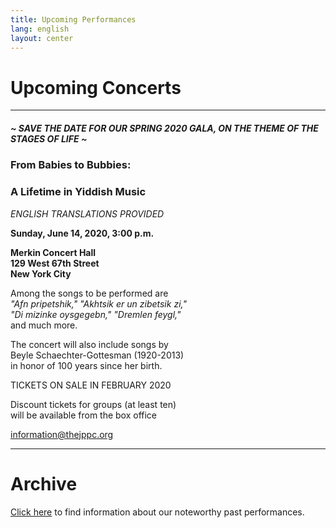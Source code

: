 ```yaml
---
title: Upcoming Performances
lang: english
layout: center
---
```


# Upcoming Concerts
  
_____
##### ~ SAVE THE DATE FOR OUR SPRING 2020 GALA, ON THE THEME OF THE STAGES OF LIFE ~


### From Babies to Bubbies:
### A Lifetime in Yiddish Music

*ENGLISH TRANSLATIONS PROVIDED*

**Sunday, June 14, 2020, 3:00 p.m.**

**Merkin Concert Hall  
129 West 67th Street  
New York City**

Among the songs to be performed are  
*"Afn pripetshik," "Akhtsik er un zibetsik zi,"  
"Di mizinke oysgegebn," "Dremlen feygl,"*  
and much more.

The concert will also include songs by   
Beyle Schaechter-Gottesman (1920-2013)  
in honor of 100 years since her birth.

TICKETS ON SALE IN FEBRUARY 2020 

Discount tickets for groups (at least ten)  
will be available from the box office

[information@thejppc.org](mailto:information@thejppc.org)

_____

# Archive

[Click here](concerts_archive.html) to find information about our noteworthy past performances.

